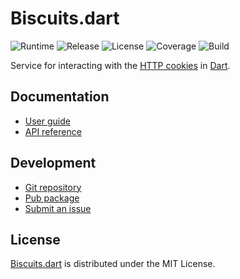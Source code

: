 # Biscuits.dart
![Runtime](https://img.shields.io/badge/dart-%3E%3D2.7-brightgreen.svg) ![Release](https://img.shields.io/pub/v/biscuits.svg) ![License](https://img.shields.io/badge/license-MIT-blue.svg) ![Coverage](https://coveralls.io/repos/github/cedx/biscuits.dart/badge.svg) ![Build](https://github.com/cedx/biscuits.dart/workflows/build/badge.svg)

Service for interacting with the [HTTP cookies](https://developer.mozilla.org/en-US/docs/Web/HTTP/Cookies) in [Dart](https://dart.dev).

## Documentation
- [User guide](https://dev.belin.io/biscuits.dart)
- [API reference](https://pub.dev/documentation/biscuits)

## Development
- [Git repository](https://github.com/cedx/biscuits.dart)
- [Pub package](https://pub.dev/packages/biscuits)
- [Submit an issue](https://github.com/cedx/biscuits.dart/issues)

## License
[Biscuits.dart](https://dev.belin.io/biscuits.dart) is distributed under the MIT License.
